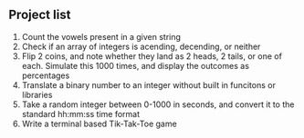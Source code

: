 ## Project list
1. Count the vowels present in a given string
2. Check if an array of integers is acending, decending, or neither
3. Flip 2 coins, and note whether they land as 2 heads, 2 tails, or one of each. Simulate this 1000 times, and display the outcomes as percentages
4. Translate a binary number to an integer without built in funcitons or libraries
5. Take a random integer between 0-1000 in seconds, and convert it to the standard hh:mm:ss time format
6. Write a terminal based Tik-Tak-Toe game 